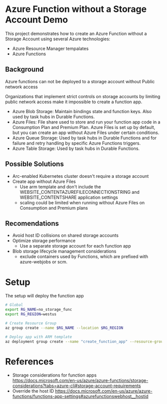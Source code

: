 # Azure Function without a Storage Account Demo

This project demonstrates how to create an Azure Function without a Storage Account using several Azure technologies:

- Azure Resource Manager tempalates
- Azure Functions

## Background
Azure functions can not be deployed to a storage account without Public network access

Organizations that implement strict controls on storage accounts by limiting public network access make it impossible to create a function app.

- Azure Blob Storage: Maintain bindings state and function keys. Also used by task hubs in Durable Functions.
- Azure Files: File share used to store and run your function app code in a Consumption Plan and Premium Plan. Azure Files is set up by default, but you can create an app without Azure Files under certain conditions.
- Azure Queue Storage: Used by task hubs in Durable Functions and for failure and retry handling by specific Azure Functions triggers.
- Azure Table Storage: Used by task hubs in Durable Functions.


## Possible Solutions

- Arc-enabled Kubernetes cluster doesn't require a storage account
- Create app without Azure Files
	- Use arm template and don't include the WEBSITE_CONTENTAZUREFILECONNECTIONSTRING and WEBSITE_CONTENTSHARE application settings
	- scaling could be limited when running without Azure Files on Consumption and Premium plans

## Recomendations

- Avoid host ID collisions on shared storage accounts
- Optimize storage performance
    - Use a separate storage account for each function app
- Blob storage lifecycle management considerations
    - exclude containers used by Functions, which are prefixed with azure-webjobs or scm.
	
# Setup

The setup will deploy the function app

```bash
# Global
export RG_NAME=no_storage_func
export RG_REGION=westus

# Create Resource Group
az group create --name $RG_NAME --location $RG_REGION

# Deploy app with ARM template
az deployment group create --name "create_function_app" --resource-group $RG_NAME --template-file "template.json" --parameters @parameters.json

```

# References
- Storage considerations for function apps https://docs.microsoft.com/en-us/azure/azure-functions/storage-considerations?tabs=azure-cli#storage-account-requirements
- Override the host ID https://docs.microsoft.com/en-us/azure/azure-functions/functions-app-settings#azurefunctionswebhost__hostid
